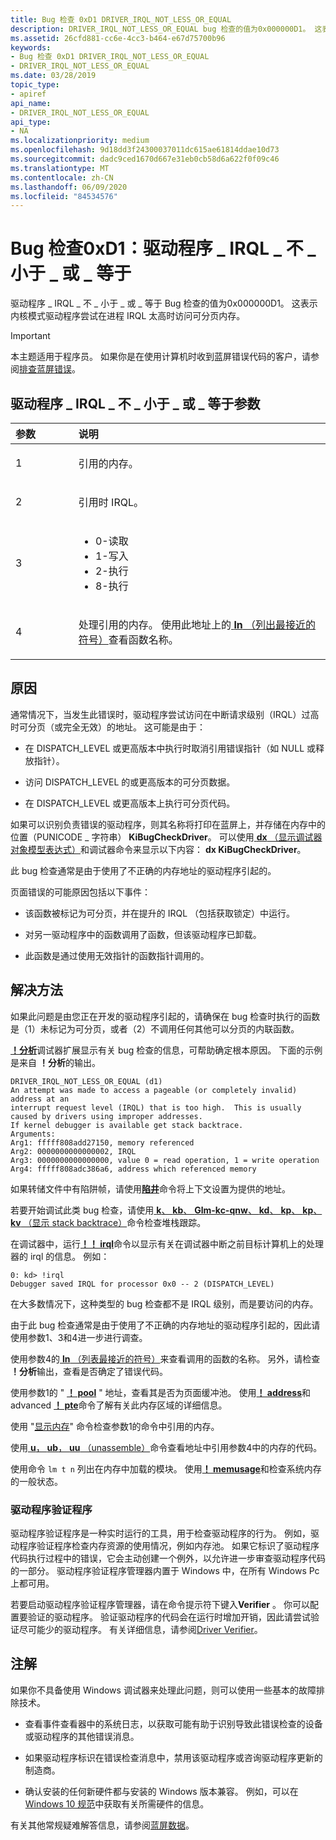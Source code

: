 ```yaml
---
title: Bug 检查 0xD1 DRIVER_IRQL_NOT_LESS_OR_EQUAL
description: DRIVER_IRQL_NOT_LESS_OR_EQUAL bug 检查的值为0x000000D1。 这表示内核模式驱动程序试图在进程 IRQL 上访问分页内存过高的情况。
ms.assetid: 26cfd881-cc6e-4cc3-b464-e67d75700b96
keywords:
- Bug 检查 0xD1 DRIVER_IRQL_NOT_LESS_OR_EQUAL
- DRIVER_IRQL_NOT_LESS_OR_EQUAL
ms.date: 03/28/2019
topic_type:
- apiref
api_name:
- DRIVER_IRQL_NOT_LESS_OR_EQUAL
api_type:
- NA
ms.localizationpriority: medium
ms.openlocfilehash: 9d18dd3f24300037011dc615ae61814ddae10d73
ms.sourcegitcommit: dadc9ced1670d667e31eb0cb58d6a622f0f09c46
ms.translationtype: MT
ms.contentlocale: zh-CN
ms.lasthandoff: 06/09/2020
ms.locfileid: "84534576"
---
```

# <a name="bug-check-0xd1-driver_irql_not_less_or_equal"></a>Bug 检查0xD1：驱动程序 \_ IRQL \_ 不 \_ 小于 \_ 或 \_ 等于


驱动程序 \_ IRQL \_ 不 \_ 小于 \_ 或 \_ 等于 Bug 检查的值为0x000000D1。 这表示内核模式驱动程序尝试在进程 IRQL 太高时访问可分页内存。 

> [!IMPORTANT]
> 本主题适用于程序员。 如果你是在使用计算机时收到蓝屏错误代码的客户，请参阅[排查蓝屏错误](https://www.windows.com/stopcode)。


## <a name="driver_irql_not_less_or_equal-parameters"></a>驱动程序 \_ IRQL \_ 不 \_ 小于 \_ 或 \_ 等于参数

<table>
<colgroup>
<col width="20%" />
<col width="80%" />
</colgroup>
<thead>
<tr class="header">
<th align="left">参数</th>
<th align="left">说明</th>
</tr>
</thead>
<tbody>
<tr class="odd">
<td align="left"><p>1</p></td>
<td align="left"><p>引用的内存。</p></td>
</tr>
<tr class="even">
<td align="left"><p>2</p></td>
<td align="left"><p>引用时 IRQL。</p></td>
</tr>
<tr class="odd">
<td align="left"><p>3</p></td>
<td align="left"><ul>
<li>0-读取</li>
<li>1-写入</li>
<li>2-执行</li>
<li>8-执行</li>
</td>
</tr>
<tr class="even">
<td align="left"><p>4</p></td>
<td align="left"><p>处理引用的内存。 使用此地址上的<a href="./ln--list-nearest-symbols-.md"> <strong>ln</strong> （列出最接近的符号）</a>查看函数名称。</p></td>
</tr>
</tbody>
</table>


<a name="cause"></a>原因
-----

通常情况下，当发生此错误时，驱动程序尝试访问在中断请求级别（IRQL）过高时可分页（或完全无效）的地址。 这可能是由于：

 - 在 DISPATCH_LEVEL 或更高版本中执行时取消引用错误指针（如 NULL 或释放指针）。

 - 访问 DISPATCH_LEVEL 的或更高版本的可分页数据。

 - 在 DISPATCH_LEVEL 或更高版本上执行可分页代码。

如果可以识别负责错误的驱动程序，则其名称将打印在蓝屏上，并存储在内存中的位置（PUNICODE \_ 字符串） **KiBugCheckDriver**。 可以使用[ **dx** （显示调试器对象模型表达式）](dx--display-visualizer-variables-.md)和调试器命令来显示以下内容： **dx KiBugCheckDriver**。

此 bug 检查通常是由于使用了不正确的内存地址的驱动程序引起的。

页面错误的可能原因包括以下事件：

- 该函数被标记为可分页，并在提升的 IRQL （包括获取锁定）中运行。

- 对另一驱动程序中的函数调用了函数，但该驱动程序已卸载。

- 此函数是通过使用无效指针的函数指针调用的。


<a name="resolution"></a>解决方法
----------

如果此问题是由您正在开发的驱动程序引起的，请确保在 bug 检查时执行的函数是（1）未标记为可分页，或者（2）不调用任何其他可以分页的内联函数。

[**！分析**](-analyze.md)调试器扩展显示有关 bug 检查的信息，可帮助确定根本原因。 下面的示例是来自 **！分析**的输出。

```dbgcmd
DRIVER_IRQL_NOT_LESS_OR_EQUAL (d1)
An attempt was made to access a pageable (or completely invalid) address at an
interrupt request level (IRQL) that is too high.  This is usually
caused by drivers using improper addresses.
If kernel debugger is available get stack backtrace.
Arguments:
Arg1: fffff808add27150, memory referenced
Arg2: 0000000000000002, IRQL
Arg3: 0000000000000000, value 0 = read operation, 1 = write operation
Arg4: fffff808adc386a6, address which referenced memory
```

如果转储文件中有陷阱帧，请使用[**陷井**](-trap--display-trap-frame-.md)命令将上下文设置为提供的地址。

若要开始调试此类 bug 检查，请使用[ **k**、 **kb**、 **Glm-kc-qnw**、 **kd**、 **kp**、 **kp**、 **kv** （显示 stack backtrace）](k--kb--kc--kd--kp--kp--kv--display-stack-backtrace-.md)命令检查堆栈跟踪。

在调试器中，运行[**！！ irql**](-irql.md)命令以显示有关在调试器中断之前目标计算机上的处理器的 irql 的信息。 例如：

```dbgcmd
0: kd> !irql
Debugger saved IRQL for processor 0x0 -- 2 (DISPATCH_LEVEL)
```

在大多数情况下，这种类型的 bug 检查都不是 IRQL 级别，而是要访问的内存。

由于此 bug 检查通常是由于使用了不正确的内存地址的驱动程序引起的，因此请使用参数1、3和4进一步进行调查。

使用参数4的[ **ln** （列表最接近的符号）](ln--list-nearest-symbols-.md)来查看调用的函数的名称。 另外，请检查 **！分析**输出，查看是否确定了错误代码。

使用参数1的 " [**！ pool**](-pool.md) " 地址，查看其是否为页面缓冲池。 使用[**！ address**](-address.md)和 advanced [**！ pte**](-pte.md)命令了解有关此内存区域的详细信息。

使用 "[显示内存](-db---dc---dd---dp---dq---du---dw.md)" 命令检查参数1的命令中引用的内存。

使用[ **u**， **ub**， **uu** （unassemble）](u--unassemble-.md)命令查看地址中引用参数4中的内存的代码。

使用命令 `lm t n` 列出在内存中加载的模块。 使用[**！ memusage**](-memusage.md)和检查系统内存的一般状态。 


### <a name="driver-verifier"></a>驱动程序验证程序

驱动程序验证程序是一种实时运行的工具，用于检查驱动程序的行为。 例如，驱动程序验证程序检查内存资源的使用情况，例如内存池。 如果它标识了驱动程序代码执行过程中的错误，它会主动创建一个例外，以允许进一步审查驱动程序代码的一部分。 驱动程序验证程序管理器内置于 Windows 中，在所有 Windows Pc 上都可用。

若要启动驱动程序验证程序管理器，请在命令提示符下键入**Verifier** 。 你可以配置要验证的驱动程序。 验证驱动程序的代码会在运行时增加开销，因此请尝试验证尽可能少的驱动程序。 有关详细信息，请参阅[Driver Verifier](https://docs.microsoft.com/windows-hardware/drivers/devtest/driver-verifier)。


<a name="remarks"></a>注解
-------

如果你不具备使用 Windows 调试器来处理此问题，则可以使用一些基本的故障排除技术。

- 查看事件查看器中的系统日志，以获取可能有助于识别导致此错误检查的设备或驱动程序的其他错误消息。

- 如果驱动程序标识在错误检查消息中，禁用该驱动程序或咨询驱动程序更新的制造商。

- 确认安装的任何新硬件都与安装的 Windows 版本兼容。 例如，可以在[Windows 10 规范](https://www.microsoft.com/windows/windows-10-specifications)中获取有关所需硬件的信息。

有关其他常规疑难解答信息，请参阅[蓝屏数据](blue-screen-data.md)。
